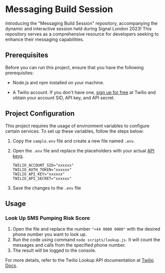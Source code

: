 # Messaging Build Session

Introducing the "Messaging Build Session" repository, accompanying the dynamic and interactive session held during Signal London 2023! This repository serves as a comprehensive resource for developers seeking to enhance their messaging capabilities. 


## Prerequisites

Before you can run this project, ensure that you have the following prerequisites:

- Node.js and npm installed on your machine.

- A Twilio account. If you don't have one, [sign up for free](https://www.twilio.com/try-twilio?utm_campaign=EVENT_SIGNAL_2023_OCT_13_SIGNAL_London_EMEA&utm_source=twilio&utm_medium=conference&utm_content=signallondon2023&utm_term=devevangel) at Twilio and obtain your account SID, API key, and API secret.

## Project Configuration

This project requires the usage of environment variables to configure certain services. To set up these variables, follow the steps below:

1. Copy the `sample.env` file and create a new file named `.env`.

2. Open the `.env` file and replace the placeholders with your actual [API keys](https://www.twilio.com/docs/glossary/what-is-an-api-key).

   ```
   TWILIO_ACCOUNT_SID="xxxxxx"
   TWILIO_AUTH_TOKEN="xxxxxx"
   TWILIO_API_KEY="xxxxxx"
   TWILIO_API_SECRET="xxxxxx"
   ```

3. Save the changes to the `.env` file

## Usage

### Look Up SMS Pumping Risk Score 

1. Open the file and replace the number `"+44 0000 0000"` with the desired phone number you want to look up.
2. Run the code using command `node scripts/lookup.js`. It will count the messages and calls from the specified phone number.
3. The result will be logged to the console.

For more details, refer to the Twilio Lookup API documentation at [Twilio Docs](https://www.twilio.com/docs/lookup/v2-api).